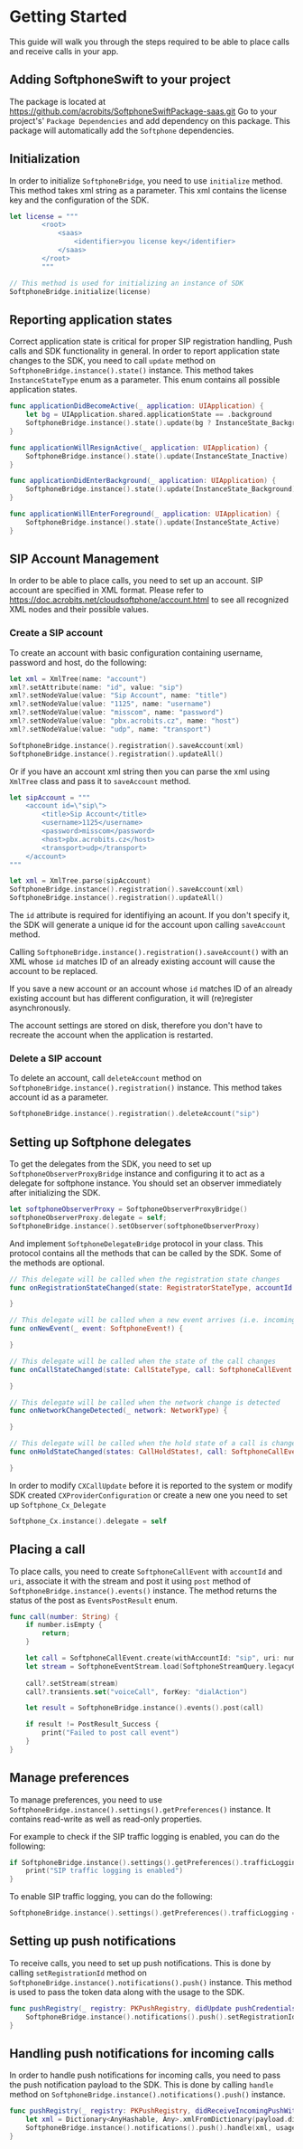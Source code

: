 # **Getting Started**

This guide will walk you through the steps required to be able to place calls and receive calls in your app.

## **Adding SoftphoneSwift to your project**

The package is located at https://github.com/acrobits/SoftphoneSwiftPackage-saas.git
Go to your project's' `Package Dependencies` and add dependency on this package.
This package will automatically add the `Softphone` dependencies.

## **Initialization**

In order to initialize `SoftphoneBridge`, you need to use `initialize` method. This method takes xml string as a parameter. This xml contains the license key and the configuration of the SDK.

```swift
let license = """
        <root>
            <saas>
                <identifier>you license key</identifier>
            </saas>
        </root>
        """

// This method is used for initializing an instance of SDK
SoftphoneBridge.initialize(license)        
```

## **Reporting application states**

Correct application state is critical for proper SIP registration handling, Push calls and SDK functionality in general. In order to report application state changes to the SDK, you need to call `update` method on `SoftphoneBridge.instance().state()` instance. This method takes `InstanceStateType` enum as a parameter. This enum contains all possible application states.

```swift
func applicationDidBecomeActive(_ application: UIApplication) {
    let bg = UIApplication.shared.applicationState == .background
    SoftphoneBridge.instance().state().update(bg ? InstanceState_Background : InstanceState_Active)
}

func applicationWillResignActive(_ application: UIApplication) {
    SoftphoneBridge.instance().state().update(InstanceState_Inactive)
}

func applicationDidEnterBackground(_ application: UIApplication) {
    SoftphoneBridge.instance().state().update(InstanceState_Background)
}

func applicationWillEnterForeground(_ application: UIApplication) {
    SoftphoneBridge.instance().state().update(InstanceState_Active)
}
```

## **SIP Account Management**

In order to be able to place calls, you need to set up an account. SIP account are specified in XML format. Please refer to https://doc.acrobits.net/cloudsoftphone/account.html to see all recognized XML nodes and their possible values.

### **Create a SIP account**

To create an account with basic configuration containing username, password and host, do the following:

```swift
let xml = XmlTree(name: "account")
xml?.setAttribute(name: "id", value: "sip")
xml?.setNodeValue(value: "Sip Account", name: "title")
xml?.setNodeValue(value: "1125", name: "username")
xml?.setNodeValue(value: "misscom", name: "password")
xml?.setNodeValue(value: "pbx.acrobits.cz", name: "host")
xml?.setNodeValue(value: "udp", name: "transport")

SoftphoneBridge.instance().registration().saveAccount(xml)
SoftphoneBridge.instance().registration().updateAll()
```

Or if you have an account xml string then you can parse the xml using `XmlTree` class and pass it to `saveAccount` method.

```swift
let sipAccount = """
    <account id=\"sip\">
        <title>Sip Account</title>
        <username>1125</username>
        <password>misscom</password>
        <host>pbx.acrobits.cz</host>
        <transport>udp</transport>
    </account>
"""

let xml = XmlTree.parse(sipAccount)
SoftphoneBridge.instance().registration().saveAccount(xml)
SoftphoneBridge.instance().registration().updateAll()
```

The `id` attribute is required for identifiying an acount. If you don't specify it, the SDK will generate a unique id for the account upon calling `saveAccount` method.

Calling `SoftphoneBridge.instance().registration().saveAccount()` with an XML whose `id` matches ID of an already existing account will cause the account to be replaced.

If you save a new account or an account whose `id` matches ID of an already existing account but has different configuration, it will (re)register asynchronously.

The account settings are stored on disk, therefore you don't have to recreate the account when the application is restarted.

### **Delete a SIP account**

To delete an account, call `deleteAccount` method on `SoftphoneBridge.instance().registration()` instance. This method takes account id as a parameter.

```swift
SoftphoneBridge.instance().registration().deleteAccount("sip")
```


## **Setting up Softphone delegates**

To get the delegates from the SDK, you need to set up `SoftphoneObserverProxyBridge` instance and configuring it to act as a delegate for softphone instance. You should set an observer immediately after initializing the SDK.

```swift
let softphoneObserverProxy = SoftphoneObserverProxyBridge()
softphoneObserverProxy.delegate = self;
SoftphoneBridge.instance().setObserver(softphoneObserverProxy)
```
And implement `SoftphoneDelegateBridge` protocol in your class. This protocol contains all the methods that can be called by the SDK. Some of the methods are optional. 

```swift
// This delegate will be called when the registration state changes
func onRegistrationStateChanged(state: RegistratorStateType, accountId: String!) {

}

// This delegate will be called when a new event arrives (i.e. incoming call/message)
func onNewEvent(_ event: SoftphoneEvent!) {

}

// This delegate will be called when the state of the call changes
func onCallStateChanged(state: CallStateType, call: SoftphoneCallEvent!) {

}

// This delegate will be called when the network change is detected
func onNetworkChangeDetected(_ network: NetworkType) {

}

// This delegate will be called when the hold state of a call is changed
func onHoldStateChanged(states: CallHoldStates!, call: SoftphoneCallEvent!) {

}
```

In order to modify `CXCallUpdate` before it is reported to the system or modify SDK created `CXProviderConfiguration` or create a new one you need to set up `Softphone_Cx_Delegate`

```swift  
Softphone_Cx.instance().delegate = self
```

## **Placing a call**

To place calls, you need to create `SoftphoneCallEvent` with `accountId` and `uri`, associate it with the stream and post it using `post` method of `SoftphoneBridge.instance().events()` instance. The method returns the status of the post as `EventsPostResult` enum.

```swift
func call(number: String) {
    if number.isEmpty {
        return;
    }

    let call = SoftphoneCallEvent.create(withAccountId: "sip", uri: number)
    let stream = SoftphoneEventStream.load(SoftphoneStreamQuery.legacyCallHistoryStreamKey())
    
    call?.setStream(stream)
    call?.transients.set("voiceCall", forKey: "dialAction")

    let result = SoftphoneBridge.instance().events().post(call)

    if result != PostResult_Success {
        print("Failed to post call event")
    }
}
```

## **Manage preferences**

To manage preferences, you need to use `SoftphoneBridge.instance().settings().getPreferences()` instance. It contains read-write as well as read-only properties.

For example to check if the SIP traffic logging is enabled, you can do the following:

```swift
if SoftphoneBridge.instance().settings().getPreferences().trafficLogging {
    print("SIP traffic logging is enabled")
}
```
To enable SIP traffic logging, you can do the following:

```swift
SoftphoneBridge.instance().settings().getPreferences().trafficLogging = true
```


## **Setting up push notifications**

To receive calls, you need to set up push notifications. This is done by calling `setRegistrationId` method on `SoftphoneBridge.instance().notifications().push()` instance. This method is used to pass the token data along with the usage to the SDK.

```swift
func pushRegistry(_ registry: PKPushRegistry, didUpdate pushCredentials: PKPushCredentials, for type: PKPushType) {
    SoftphoneBridge.instance().notifications().push().setRegistrationId(pushCredentials.token, usage: PushTokenUsage_IncomingCall)
}
```

## **Handling push notifications for incoming calls**

In order to handle push notifications for incoming calls, you need to pass the push notification payload to the SDK. This is done by calling `handle` method on `SoftphoneBridge.instance().notifications().push()` instance.

```swift
func pushRegistry(_ registry: PKPushRegistry, didReceiveIncomingPushWith payload: PKPushPayload, for type: PKPushType) {
    let xml = Dictionary<AnyHashable, Any>.xmlFromDictionary(payload.dictionaryPayload)
    SoftphoneBridge.instance().notifications().push().handle(xml, usage: PushTokenUsage_IncomingCall, completion: nil)
}
```